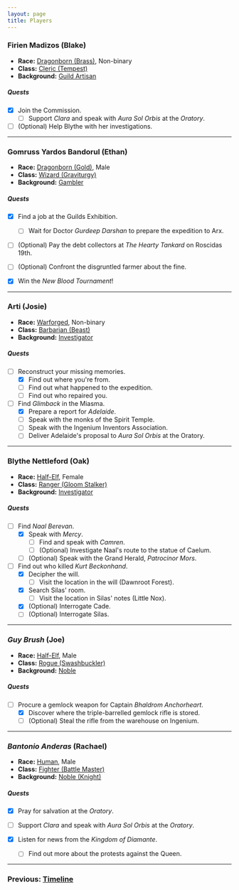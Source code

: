 ```yaml
---
layout: page
title: Players
---
```


### Firien Madizos (Blake)

- **Race:** [Dragonborn (Brass)](https://2014.5e.tools/races.html#dragonborn%20(metallic)_ftd), Non-binary
- **Class:** [Cleric (Tempest)](https://2014.5e.tools/classes.html#cleric_phb,state:sub-tempest-phb=b1)
- **Background:** [Guild Artisan](https://2014.5e.tools/backgrounds.html#guild%20artisan_phb)

##### **Quests**

- [x] Join the Commission.
  - [ ] Support *Clara* and speak with *Aura Sol Orbis* at the *Oratory*.

- [ ] (Optional) Help Blythe with her investigations.

---

### Gomruss Yardos Bandorul (Ethan)

- **Race:** [Dragonborn (Gold)](https://2014.5e.tools/races.html#dragonborn%20(metallic)_ftd), Male
- **Class:** [Wizard (Graviturgy)](https://2014.5e.tools/classes.html#wizard_phb,state:sub-graviturgy-egw=b1)
- **Background:** [Gambler](https://2014.5e.tools/backgrounds.html#gambler_ai)

##### **Quests**

- [x] Find a job at the Guilds Exhibition.
  - [ ] Wait for Doctor *Gurdeep Darshan* to prepare the expedition to Arx.

- [ ] (Optional) Pay the debt collectors at *The Hearty Tankard* on Roscidas 19th.

- [ ] (Optional) Confront the disgruntled farmer about the fine.

- [x] Win the *New Blood Tournament*!

---

### Arti (Josie)

- **Race:** [Warforged](https://2014.5e.tools/races.html#warforged_erlw), Non-binary
- **Class:** [Barbarian (Beast)](https://2014.5e.tools/classes.html#barbarian_phb,state:sub-beast-tce=b1)
- **Background:** [Investigator](https://2014.5e.tools/backgrounds.html#investigator_vrgr)

##### **Quests**

- [ ] Reconstruct your missing memories.
  - [x] Find out where you're from.
  - [ ] Find out what happened to the expedition.
  - [ ] Find out who repaired you.

- [ ] Find *Glimback* in the Miasma.
  - [x] Prepare a report for *Adelaide*.
  - [ ] Speak with the monks of the Spirit Temple.
  - [ ] Speak with the Ingenium Inventors Association.
  - [ ] Deliver Adelaide's proposal to *Aura Sol Orbis* at the Oratory.

---

### Blythe Nettleford (Oak)

- **Race:** [Half-Elf](https://2014.5e.tools/races.html#half-elf_phb), Female
- **Class:** [Ranger (Gloom Stalker)](https://2014.5e.tools/classes.html#ranger_phb,state:sub-gloom-stalker-xge=b1)
- **Background:** [Investigator](https://2014.5e.tools/backgrounds.html#investigator_vrgr)

##### **Quests**

- [ ] Find *Naal Berevan*.
  - [x] Speak with *Mercy*.
    - [ ] Find and speak with *Camren*.
    - [ ] (Optional) Investigate Naal's route to the statue of Caelum.
  - [ ] (Optional) Speak with the Grand Herald, *Patrocinor Mors*.

- [ ] Find out who killed *Kurt Beckonhand*.
  - [x] Decipher the will.
    - [ ] Visit the location in the will (Dawnroot Forest).
  - [x] Search Silas' room.
    - [ ] Visit the location in Silas' notes (Little Nox).
  - [x] (Optional) Interrogate Cade.
  - [ ] (Optional) Interrogate Silas.

---

### *Guy Brush* (Joe)

- **Race:** [Half-Elf](https://2014.5e.tools/races.html#half-elf_phb), Male
- **Class:** [Rogue (Swashbuckler)](https://2014.5e.tools/classes.html#rogue_phb,state:sub-swashbuckler-xge=b1)
- **Background:** [Noble](https://2014.5e.tools/backgrounds.html#noble_phb)

##### **Quests**

- [ ] Procure a gemlock weapon for Captain *Bhaldrom Anchorheart*.
  - [x] Discover where the triple-barrelled gemlock rifle is stored.
  - [ ] (Optional) Steal the rifle from the warehouse on Ingenium.

---

### *Bantonio Anderas* (Rachael)

- **Race:** [Human](https://2014.5e.tools/races.html#human_phb), Male
- **Class:** [Fighter (Battle Master)](https://2014.5e.tools/classes.html#fighter_phb,state:sub-battle-master-phb=b1)
- **Background:** [Noble (Knight)](https://2014.5e.tools/backgrounds.html#variant%20noble%20(knight)_phb)

##### **Quests**

- [x] Pray for salvation at the *Oratory*.

- [ ] Support *Clara* and speak with *Aura Sol Orbis* at the *Oratory*.

- [x] Listen for news from the *Kingdom of Diamante*.
  - [ ] Find out more about the protests against the Queen.

---

### **Previous: [Timeline](timeline.md)**
